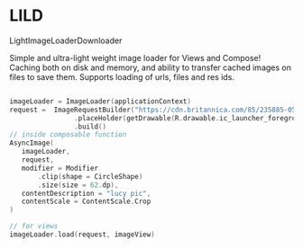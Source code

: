 # LILD
LightImageLoaderDownloader

Simple and ultra-light weight image loader for Views and Compose! Caching both on disk and memory, and ability to transfer cached images on files to save them. Supports loading of urls, files and res ids.

```kotlin

imageLoader = ImageLoader(applicationContext)
request =  ImageRequestBuilder("https://cdn.britannica.com/85/235885-050-C8CC6D8B/Samoyed-dog-standing-snow.jpg")
                .placeHolder(getDrawable(R.drawable.ic_launcher_foreground)!!)
                .build()
// inside composable function
AsyncImage(
   imageLoader,
   request,
   modifier = Modifier
       .clip(shape = CircleShape)
       .size(size = 62.dp),
   contentDescription = "lucy pic",
   contentScale = ContentScale.Crop
)

// for views
imageLoader.load(request, imageView)

```
